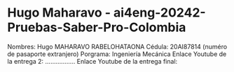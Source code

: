 # Hugo Maharavo - ai4eng-20242-Pruebas-Saber-Pro-Colombia

Nombres: Hugo MAHARAVO RABELOHATAONA
Cédula: 20AI87814 (numéro de pasaporte extranjero)
Porgrama: Ingeniería Mecánica
Enlace Youtube de la entrega 2: .................
Enlace Youtube de la entrega final: 
